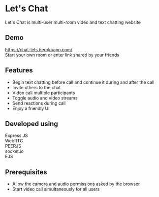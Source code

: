 # Let's Chat

Let's Chat is multi-user multi-room video and text chatting website

## Demo
https://chat-lets.herokuapp.com/  
Start your own room or enter link shared by your friends

## Features
- Begin text chatting before call and continue it during and after the call
- Invite others to the chat
- Video call multiple participants
- Toggle audio and video streams
- Send reactions during call
- Enjoy a friendly UI 

## Developed using
Express JS   
WebRTC  
PEERJS  
socket.io  
EJS

## Prerequisites
- Allow the camera and audio permissions asked by the browser
- Start video call simultaneously for all users
